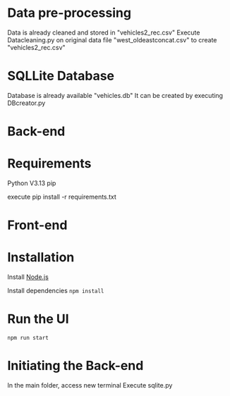 # Data pre-processing
Data is already cleaned and stored in "vehicles2_rec.csv"
Execute Datacleaning.py on original data file "west_oldeastconcat.csv" to create "vehicles2_rec.csv"

# SQLLite Database
Database is already available "vehicles.db"
It can be created by executing DBcreator.py

# Back-end
# Requirements
Python V3.13
pip

execute
pip install -r requirements.txt


# Front-end
# Installation
Install [Node.js](https://nodejs.org/en/download/package-manager)

Install dependencies `npm install`

# Run the UI
`npm run start`

# Initiating the Back-end
In the main folder, access new terminal
Execute sqlite.py 




